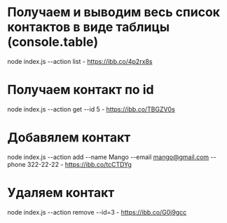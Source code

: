 # Получаем и выводим весь список контактов в виде таблицы (console.table)

node index.js --action list - https://ibb.co/4p2rx8s

# Получаем контакт по id

node index.js --action get --id 5 - https://ibb.co/TBGZV0s

# Добавялем контакт

node index.js --action add --name Mango --email mango@gmail.com --phone 322-22-22 - https://ibb.co/tcCTDYg

# Удаляем контакт

node index.js --action remove --id=3 - https://ibb.co/G0j9gcc
